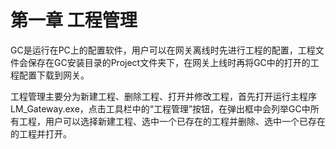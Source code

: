# 第一章 工程管理

GC是运行在PC上的配置软件，用户可以在网关离线时先进行工程的配置，工程文件会保存在GC安装目录的Project文件夹下，在网关上线时再将GC中的打开的工程配置下载到网关。

工程管理主要分为新建工程、删除工程、打开并修改工程，首先打开运行主程序 LM\_Gateway.exe，点击工具栏中的“工程管理”按钮，在弹出框中会列举GC中所有工程，用户可以选择新建工程、选中一个已存在的工程并删除、选中一个已存在的工程并打开。

